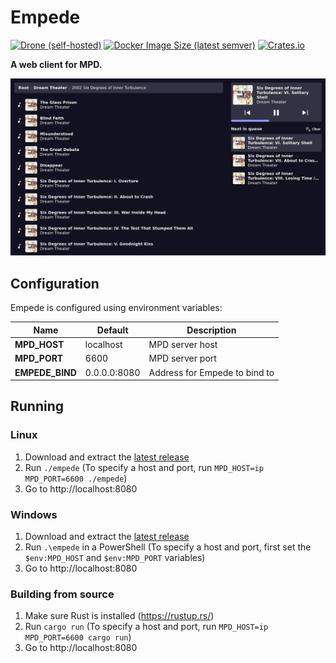 # Empede

[![Drone (self-hosted)](https://img.shields.io/drone/build/_/empede?server=https%3A%2F%2Fci.sijman.nl)](https://ci.sijman.nl/_/empede)
[![Docker Image Size (latest semver)](https://img.shields.io/docker/image-size/vijfhoek/empede)](https://quay.io/repository/vijfhoek/empede)
[![Crates.io](https://img.shields.io/crates/v/empede)](https://crates.io/crates/empede)

**A web client for MPD.**

![Screenshot](screenshots/screenshot.webp)

## Configuration
Empede is configured using environment variables:

| Name            | Default      | Description                       |
| --------------- | ------------ | --------------------------------- |
| **MPD_HOST**    | localhost    | MPD server host                   |
| **MPD_PORT**    | 6600         | MPD server port                   |
| **EMPEDE_BIND** | 0.0.0.0:8080 | Address for Empede to bind to     |

## Running
### Linux
1. Download and extract the [latest release](https://git.sijman.nl/_/empede/releases)
2. Run `./empede` (To specify a host and port, run `MPD_HOST=ip MPD_PORT=6600 ./empede`)
3. Go to http://localhost:8080

### Windows
1. Download and extract the [latest release](https://git.sijman.nl/_/empede/releases)
3. Run `.\empede` in a PowerShell (To specify a host and port, first set the `$env:MPD_HOST` and `$env:MPD_PORT` variables)
3. Go to http://localhost:8080

### Building from source
1. Make sure Rust is installed (https://rustup.rs/)
2. Run `cargo run` (To specify a host and port, run `MPD_HOST=ip MPD_PORT=6600 cargo run`)
3. Go to http://localhost:8080
